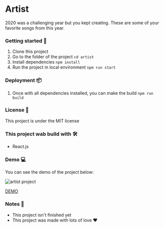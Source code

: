 # Artist

2020 was a challenging year but you kept creating. These are some of your favorite songs from this year.

### Getting started 🚀

1. Clone this project
2. Go to the folder of the project `cd artist`
3. Install dependencies `npm install`
4. Run the project in local environment `npm run start`

### Deployment 📦

1. Once with all dependencies installed, you can make the build `npm run build`

### License 🚧

This project is under the MIT license

### This project wab build with 🛠

- React.js

### Demo 💻

You can see the demo of the project below:

![artist project](https://assets-juanjosemayorga-website.s3.amazonaws.com/projects/artist-demo.png)

[DEMO](https://artist-5b224.web.app/)

### Notes 🎉

- This project isn't finished yet
- This project was made with lots of love ❤
